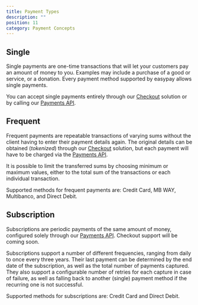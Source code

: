 ```yaml
---
title: Payment Types
description: ""
position: 11
category: Payment Concepts
---
```


## Single

Single payments are one-time transactions that will let your customers pay an amount of money to you. Examples may include a purchase of a good or service, or a donation. Every payment method supported by easypay allows single payments.

You can accept single payments entirely through our [Checkout](/checkout/overview) solution or by calling our [Payments API](/api/payments).

## Frequent

Frequent payments are repeatable transactions of varying sums without the client having to enter their payment details again. The original details can be obtained (*tokenized*) through our [Checkout](/checkout/overview) solution, but each payment will have to be charged via the [Payments API](/api/payments).

It is possible to limit the transferred sums by choosing minimum or maximum values, either to the total sum of the transactions or each individual transaction.

Supported methods for frequent payments are: Credit Card, MB WAY, Multibanco, and Direct Debit.

## Subscription

Subscriptions are periodic payments of the same amount of money, configured solely through our [Payments API](/api/payments). Checkout support will be coming soon.

Subscriptions support a number of different frequencies, ranging from daily to once every three years. Their last payment can be determined by the end date of the subscription, as well as the total number of payments captured. They also support a configurable number of retries for each capture in case of failure, as well as falling back to another (single) payment method if the recurring one is not successful.

Supported methods for subscriptions are: Credit Card and Direct Debit.